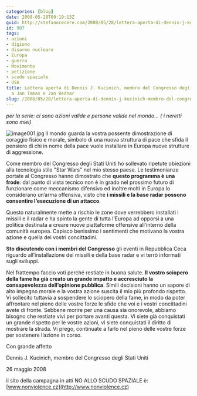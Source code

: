 ```yaml
---
categories: [blog]
date: 2008-05-28T09:19:13Z
guid: http://stefanocecere.com/2008/05/28/lettera-aperta-di-dennis-j-kucinich-membro-del-congresso-degli-stati-uniti-a-jan-tamas-e-jan-bednar/
id: 987
tags:
- azioni
- digiuno
- disarmo nucleare
- Europa
- guerra
- Movimento
- petizione
- scudo spaziale
- USA
title: Lettera aperta di Dennis J. Kucinich, membro del Congresso degli Stati Uniti,
  a Jan Tamas e Jan Bednar
slug: /2008/05/28/lettera-aperta-di-dennis-j-kucinich-membro-del-congresso-degli-stati-uniti-a-jan-tamas-e-jan-bednar/
---
```


_per la serie: ci sono azioni valide e persone valide nel mondo… ( i neretti sono miei)_

<img src='http://stefanocecere.com/wp-content/uploads/sites/3/2008/05/image001.jpg' alt='image001.jpg' align="left" />Il mondo guarda la vostra possente dimostrazione di coraggio fisico e morale, simbolo di una nuova struttura di pace che sfida il pensiero di chi in nome della pace vuole installare in Europa nuove strutture di aggressione.

Come membro del Congresso degli Stati Uniti ho sollevato ripetute obiezioni alla tecnologia stile "Star Wars" nel mio stesso paese. Le testimonianze portate al Congresso hanno dimostrato che **questo programma è una frode**: dal punto di vista tecnico non è in grado nel prossimo futuro di funzionare come meccanismo difensivo ed inoltre molti in Europa lo considerano un’arma offensiva, visto che **i missili e la base radar possono consentire l’esecuzione di un attacco**.

Questo naturalmente mette a rischio le zone dove verrebbero installati i missili e il radar e ha spinto la gente di tutta l’Europa ad opporsi a una politica destinata a creare nuove piattaforme offensive all’interno della comunità europea. Capisco benissimo i sentimenti che motivano la vostra azione e quella dei vostri concittadini.

**Sto discutendo con i membri del Congresso** gli eventi in Repubblica Ceca riguardo all’installazione dei missili e della base radar e vi terrò informati sugli sviluppi.

Nel frattempo faccio voti perché restiate in buona salute. **Il vostro sciopero della fame ha già creato un grande impatto e accresciuto la consapevolezza dell’opinione pubblica**. Simili decisioni hanno un sapore di alto impegno morale e la vostra azione suscita il mio più profondo rispetto. Vi sollecito tuttavia a sospendere lo sciopero della fame, in modo da poter affrontare nel pieno delle vostre forze le sfide che voi e i vostri concittadini avete di fronte. Sebbene morire per una causa sia onorevole, abbiamo bisogno che restiate vivi per portare avanti questa. Vi siete già conquistati un grande rispetto per le vostre azioni, vi siete conquistati il diritto di mostrare la strada. Vi prego, continuate a farlo nel pieno delle vostre forze per sostenere l’azione in corso.

Con grande affetto

Dennis J. Kucinich, membro del Congresso degli Stati Uniti
  
26 maggio 2008

il sito della campagna in atti NO ALLO SCUDO SPAZIALE è: [www.nonviolence.cz](http://www.nonviolence.cz)